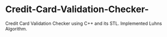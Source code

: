 # Credit-Card-Validation-Checker-

Credit Card Validation Checker using C++ and its STL. Implemented Luhns Algorithm.
